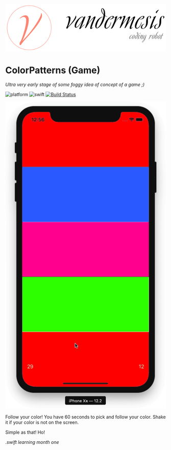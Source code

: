 ![logo](/Demo/logo.png)



# ColorPatterns (Game)

*Ultra very early stage of some foggy idea of concept of a game ;)*

![platform](https://img.shields.io/badge/platform-iOS-green.svg)
![swift](https://img.shields.io/badge/swift-5.0-brightgreen.svg)
[![Build Status](https://travis-ci.org/vandermesis/ColorPatterns.svg?branch=master)](https://travis-ci.org/vandermesis/ColorPatterns)



![animation](/Demo/animation.gif)



Follow your color!
You have 60 seconds to pick and follow your color. Shake it if your color is not on the screen.


Simple as that!
Ho!


*.swift learning month one*
